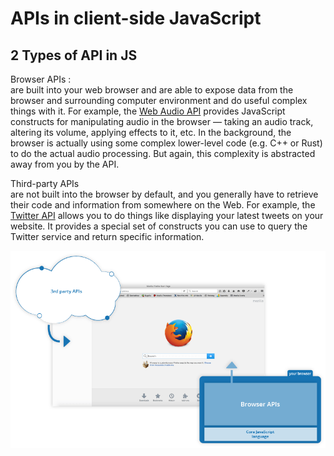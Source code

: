 # APIs in client-side JavaScript

## 2 Types of API in JS 

Browser APIs :  <br/>
are built into your web browser and are able to expose data from the browser and surrounding computer environment and do useful complex things with it. For example, the [Web Audio API](https://developer.mozilla.org/en-US/docs/Web/API/Web_Audio_API) provides JavaScript constructs for manipulating audio in the browser — taking an audio track, altering its volume, applying effects to it, etc. In the background, the browser is actually using some complex lower-level code (e.g. C++ or Rust) to do the actual audio processing. But again, this complexity is abstracted away from you by the API.

Third-party APIs <br/>
are not built into the browser by default, and you generally have to retrieve their code and information from somewhere on the Web. For example, the [Twitter API](https://dev.twitter.com/overview/documentation) allows you to do things like displaying your latest tweets on your website. It provides a special set of constructs you can use to query the Twitter service and return specific information.


<img src="./browser.png">

